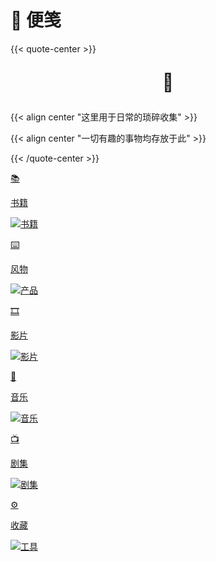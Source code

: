 # 🔖 便笺


{{< quote-center >}}

<center><p style="font-size: 1.75rem;">🔖</p></center>

{{< align center "这里用于日常的琐碎收集" >}}

{{< align center "一切有趣的事物均存放于此" >}}

{{< /quote-center >}}



<div class="subpage-box">

  <div class="subpage-box-cover">
    <a href="../books" data-pjax-state="">
      <p class="image-hyper">📚</p>
      <p class="image-caption">书籍</p>
      <img alt="书籍" data-src="" src="https://z1.ax1x.com/2023/10/24/piEyqgg.png" data-loaded="true">
    </a>
  </div>
  <div class="subpage-box-cover">
    <a href="../goods" data-pjax-state="">
      <p class="image-hyper">⌨️</p>
      <p class="image-caption">风物</p>
      <img alt="产品" data-src="" src="https://z1.ax1x.com/2023/10/30/pimsIXD.jpg" data-loaded="true">
    </a>
  </div>
  <div class="subpage-box-cover">
    <a href="../movies" data-pjax-state="">
      <p class="image-hyper">🎞️</p>
      <p class="image-caption">影片</p>
      <img alt="影片" data-src="" src="https://z1.ax1x.com/2023/10/30/pimsTne.png" data-loaded="true">
    </a>
  </div>
  <div class="subpage-box-cover">
    <a href="../music" data-pjax-state="">
      <p class="image-hyper">🎹</p>
      <p class="image-caption">音乐</p>
      <img alt="音乐" data-src="" src="https://z1.ax1x.com/2023/10/23/piA8oI1.png" data-loaded="true">
    </a>
  </div>
  <div class="subpage-box-cover">
    <a href="../drama" data-pjax-state="">
      <p class="image-hyper">📺</p>
      <p class="image-caption">剧集</p>
      <img alt="剧集" data-src="" src="https://z1.ax1x.com/2023/10/30/pimOdl8.png" data-loaded="true">
    </a>
  </div>
  <div class="subpage-box-cover">
    <a href="../tool" data-pjax-state="">
      <p class="image-hyper">⚙️</p>
      <p class="image-caption">收藏</p>
      <img alt="工具" data-src="" src="https://z1.ax1x.com/2023/10/23/piAtBlV.png" data-loaded="true">
    </a>
  </div>
</div>



